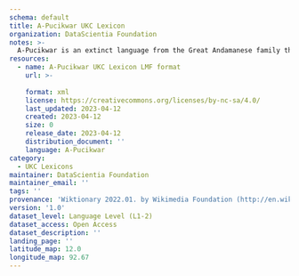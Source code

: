 ```yaml
---
schema: default
title: A-Pucikwar UKC Lexicon
organization: DataScientia Foundation
notes: >-
  A-Pucikwar is an extinct language from the Great Andamanese family that used to be spoken in Eurasia. The UKC Lexicon of A-Pucikwar is represented as a lexico-semantic network. It consists of words, word senses, synsets, as well as sense-level and synset-level relationships
resources:
  - name: A-Pucikwar UKC Lexicon LMF format
    url: >-
      
    format: xml
    license: https://creativecommons.org/licenses/by-nc-sa/4.0/
    last_updated: 2023-04-12
    created: 2023-04-12
    size: 0
    release_date: 2023-04-12
    distribution_document: ''
    language: A-Pucikwar
category:
  - UKC Lexicons
maintainer: DataScientia Foundation
maintainer_email: ''
tags: ''
provenance: 'Wiktionary 2022.01. by Wikimedia Foundation (http://en.wiktionary.org); Princeton WordNet 2.1 by Princeton University (https://wordnet.princeton.edu)'
version: '1.0'
dataset_level: Language Level (L1-2)
dataset_access: Open Access
dataset_description: ''
landing_page: ''
latitude_map: 12.0
longitude_map: 92.67
---
```


